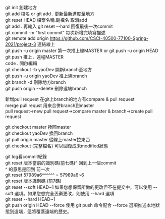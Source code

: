git init 創建地方  
git add 檔名 or git add . 更新最新進度至地方  
git reset HEAD 檔案名稱.副檔名 取消add  
git add . 再輸入 git reset --hard 回復最後一次commit  
git commit -m "first commit" 每次新增完填寫描述  
git remote add origin https://github.com/CSCI-40500-77100-Spring-2021/project-3 連結線上  
git push -u origin master  第一次推上線MASTER   or git push -u origin HEAD  
git push 推上，遠程MASTER  
code . 開啟編輯  
git checkout -b yaoDev 開新branch至地方  
git push -u origin yaoDev 推上線branch  
git branch -d <branch-name> 刪除地方branch  
git push origin --delete <branch-name> 刪除遠端branch  



新增pull request 在git上branch的地方有compare & pull request  
merge pull requst 用來合併branch到master  
pull request->new pull request->compare master & branch->create pull request  

git checkout master 換回master  
git checkout yaoDev 換回branch  
git pull origin master 從線上master拉東西  
git checkout (完整檔名) 可以回復成未modified狀態  

git log看commit紀錄  
git reset 版本當前的識別碼(前七碼)^ 回到上一個commit  
^ 的意思是回到 前一次  
git reset 57989a6^^^^^^  =  57989a6~6   
git reset 版本識別碼 (前7碼)    
git reset --soft HEAD\~1 如果您想保留所做的更改但不在提交中，可以使用 --soft 選項。如果您想完全丟棄更改，則使用 --hard 選項  
git reset --hard HEAD\~1  
git push origin HEAD --force 使用 git push 命令配合 --force 選項推送本地狀態到遠端，這將覆蓋遠端的歷史。


